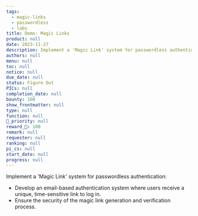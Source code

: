 ```yaml
---
tags: 
  - magic-links
  - passwordless
  - labs
title: Demo: Magic Links
product: null
date: 2023-11-27
description: Implement a 'Magic Link' system for passwordless authentication.
authors: null
menu: null
toc: null
notice: null
due_date: null
status: Figure Out
PICs: null
completion_date: null
bounty: 100
show_frontmatter: null
type: null
function: null
🔺_priority: null
reward_🧊: 100
remark: null
requester: null
ranking: null
pi_cs: null
start_date: null
progress: null
---
```


Implement a 'Magic Link' system for passwordless authentication:

* Develop an email-based authentication system where users receive a unique, time-sensitive link to log in.
* Ensure the security of the magic link generation and verification process.